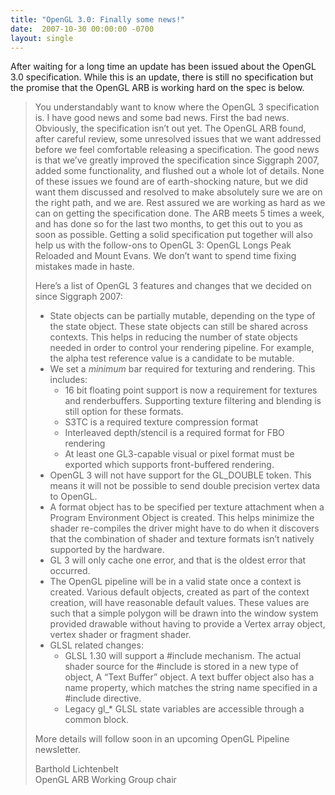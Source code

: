 ```yaml
---
title: "OpenGL 3.0: Finally some news!"
date:  2007-10-30 00:00:00 -0700
layout: single
---
```


After waiting for a long time an update has been issued about the OpenGL 3.0 specification. While this is an update, there is still no specification but the promise that the OpenGL ARB is working hard on the spec is below.

> You understandably want to know where the OpenGL 3 specification is. I have good news and some bad news. First the bad news. Obviously, the specification isn’t out yet. The OpenGL ARB found, after careful review, some unresolved issues that we want addressed before we feel comfortable releasing a specification. The good news is that we’ve greatly improved the specification since Siggraph 2007, added some functionality, and flushed out a whole lot of details. None of these issues we found are of earth-shocking nature, but we did want them discussed and resolved to make absolutely sure we are on the right path, and we are. Rest assured we are working as hard as we can on getting the specification done. The ARB meets 5 times a week, and has done so for the last two months, to get this out to you as soon as possible. Getting a solid specification put together will also help us with the follow-ons to OpenGL 3: OpenGL Longs Peak Reloaded and Mount Evans. We don’t want to spend time fixing mistakes made in haste.
> 
> Here’s a list of OpenGL 3 features and changes that we decided on since Siggraph 2007:
>
> * State objects can be partially mutable, depending on the type of the state object. These state objects can still be shared across contexts. This helps in reducing the number of state objects needed in order to control your rendering pipeline. For example, the alpha test reference value is a candidate to be mutable.
> * We set a *minimum* bar required for texturing and rendering. This includes:
>   * 16 bit floating point support is now a requirement for textures and renderbuffers. Supporting texture filtering and blending is still option for these formats.
>   * S3TC is a required texture compression format
>   * Interleaved depth/stencil is a required format for FBO rendering
>   * At least one GL3-capable visual or pixel format must be exported which supports front-buffered rendering.
> * OpenGL 3 will not have support for the GL_DOUBLE token. This means it will not be possible to send double precision vertex data to OpenGL.
> * A format object has to be specified per texture attachment when a Program Environment Object is created. This helps minimize the shader re-compiles the driver might have to do when it discovers that the combination of shader and texture formats isn’t natively supported by the hardware.
> * GL 3 will only cache one error, and that is the oldest error that occurred.
> * The OpenGL pipeline will be in a valid state once a context is created. Various default objects, created as part of the context creation, will have reasonable default values. These values are such that a simple polygon will be drawn into the window system provided drawable without having to provide a Vertex array object, vertex shader or fragment shader.
> * GLSL related changes:
>   * GLSL 1.30 will support a #include mechanism. The actual shader source for the #include is stored in a new type of object, A “Text Buffer” object. A text buffer object also has a name property, which matches the string name specified in a #include directive.
>   * Legacy gl_* GLSL state variables are accessible through a common block.
>
> More details will follow soon in an upcoming OpenGL Pipeline newsletter.
>
> Barthold Lichtenbelt  
> OpenGL ARB Working Group chair
